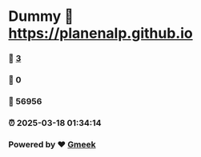 # Dummy :link: https://planenalp.github.io 
### :page_facing_up: [3](https://planenalp.github.io/tag.html) 
### :speech_balloon: 0 
### :hibiscus: 56956 
### :alarm_clock: 2025-03-18 01:34:14 
### Powered by :heart: [Gmeek](https://github.com/Meekdai/Gmeek)

